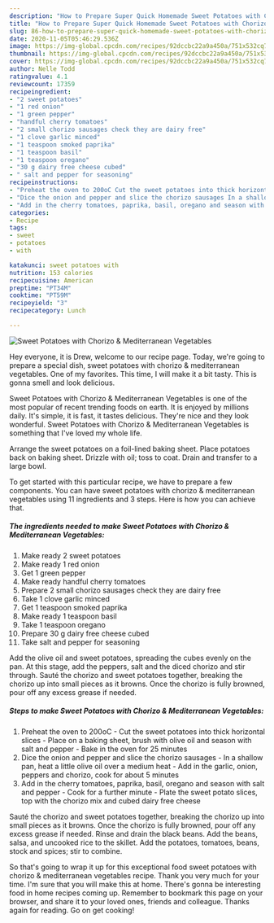 ```yaml
---
description: "How to Prepare Super Quick Homemade Sweet Potatoes with Chorizo &amp;amp; Mediterranean Vegetables"
title: "How to Prepare Super Quick Homemade Sweet Potatoes with Chorizo &amp;amp; Mediterranean Vegetables"
slug: 86-how-to-prepare-super-quick-homemade-sweet-potatoes-with-chorizo-and-amp-mediterranean-vegetables
date: 2020-11-05T05:46:29.536Z
image: https://img-global.cpcdn.com/recipes/92dccbc22a9a450a/751x532cq70/sweet-potatoes-with-chorizo-mediterranean-vegetables-recipe-main-photo.jpg
thumbnail: https://img-global.cpcdn.com/recipes/92dccbc22a9a450a/751x532cq70/sweet-potatoes-with-chorizo-mediterranean-vegetables-recipe-main-photo.jpg
cover: https://img-global.cpcdn.com/recipes/92dccbc22a9a450a/751x532cq70/sweet-potatoes-with-chorizo-mediterranean-vegetables-recipe-main-photo.jpg
author: Nelle Todd
ratingvalue: 4.1
reviewcount: 17359
recipeingredient:
- "2 sweet potatoes"
- "1 red onion"
- "1 green pepper"
- "handful cherry tomatoes"
- "2 small chorizo sausages check they are dairy free"
- "1 clove garlic minced"
- "1 teaspoon smoked paprika"
- "1 teaspoon basil"
- "1 teaspoon oregano"
- "30 g dairy free cheese cubed"
- " salt and pepper for seasoning"
recipeinstructions:
- "Preheat the oven to 200oC Cut the sweet potatoes into thick horizontal slices Place on a baking sheet, brush with olive oil and season with salt and pepper Bake in the oven for 25 minutes"
- "Dice the onion and pepper and slice the chorizo sausages In a shallow pan, heat a little olive oil over a medium heat Add in the garlic, onion, peppers and chorizo, cook for about 5 minutes"
- "Add in the cherry tomatoes, paprika, basil, oregano and season with salt and pepper Cook for a further minute Plate the sweet potato slices, top with the chorizo mix and cubed dairy free cheese"
categories:
- Recipe
tags:
- sweet
- potatoes
- with

katakunci: sweet potatoes with 
nutrition: 153 calories
recipecuisine: American
preptime: "PT34M"
cooktime: "PT59M"
recipeyield: "3"
recipecategory: Lunch

---
```



![Sweet Potatoes with Chorizo &amp; Mediterranean Vegetables](https://img-global.cpcdn.com/recipes/92dccbc22a9a450a/751x532cq70/sweet-potatoes-with-chorizo-mediterranean-vegetables-recipe-main-photo.jpg)

Hey everyone, it is Drew, welcome to our recipe page. Today, we're going to prepare a special dish, sweet potatoes with chorizo &amp; mediterranean vegetables. One of my favorites. This time, I will make it a bit tasty. This is gonna smell and look delicious.

Sweet Potatoes with Chorizo &amp; Mediterranean Vegetables is one of the most popular of recent trending foods on earth. It is enjoyed by millions daily. It's simple, it is fast, it tastes delicious. They're nice and they look wonderful. Sweet Potatoes with Chorizo &amp; Mediterranean Vegetables is something that I've loved my whole life.

Arrange the sweet potatoes on a foil-lined baking sheet. Place potatoes back on baking sheet. Drizzle with oil; toss to coat. Drain and transfer to a large bowl.


To get started with this particular recipe, we have to prepare a few components. You can have sweet potatoes with chorizo &amp; mediterranean vegetables using 11 ingredients and 3 steps. Here is how you can achieve that.

<!--inarticleads1-->

##### The ingredients needed to make Sweet Potatoes with Chorizo &amp; Mediterranean Vegetables:

1. Make ready 2 sweet potatoes
1. Make ready 1 red onion
1. Get 1 green pepper
1. Make ready handful cherry tomatoes
1. Prepare 2 small chorizo sausages check they are dairy free
1. Take 1 clove garlic minced
1. Get 1 teaspoon smoked paprika
1. Make ready 1 teaspoon basil
1. Take 1 teaspoon oregano
1. Prepare 30 g dairy free cheese cubed
1. Take  salt and pepper for seasoning


Add the olive oil and sweet potatoes, spreading the cubes evenly on the pan. At this stage, add the peppers, salt and the diced chorizo and stir through. Sauté the chorizo and sweet potatoes together, breaking the chorizo up into small pieces as it browns. Once the chorizo is fully browned, pour off any excess grease if needed. 

<!--inarticleads2-->

##### Steps to make Sweet Potatoes with Chorizo &amp; Mediterranean Vegetables:

1. Preheat the oven to 200oC - Cut the sweet potatoes into thick horizontal slices - Place on a baking sheet, brush with olive oil and season with salt and pepper - Bake in the oven for 25 minutes
1. Dice the onion and pepper and slice the chorizo sausages - In a shallow pan, heat a little olive oil over a medium heat - Add in the garlic, onion, peppers and chorizo, cook for about 5 minutes
1. Add in the cherry tomatoes, paprika, basil, oregano and season with salt and pepper - Cook for a further minute - Plate the sweet potato slices, top with the chorizo mix and cubed dairy free cheese


Sauté the chorizo and sweet potatoes together, breaking the chorizo up into small pieces as it browns. Once the chorizo is fully browned, pour off any excess grease if needed. Rinse and drain the black beans. Add the beans, salsa, and uncooked rice to the skillet. Add the potatoes, tomatoes, beans, stock and spices; stir to combine. 

So that's going to wrap it up for this exceptional food sweet potatoes with chorizo &amp; mediterranean vegetables recipe. Thank you very much for your time. I'm sure that you will make this at home. There's gonna be interesting food in home recipes coming up. Remember to bookmark this page on your browser, and share it to your loved ones, friends and colleague. Thanks again for reading. Go on get cooking!
